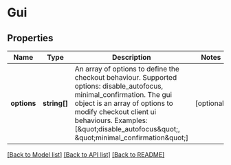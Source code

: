 # Gui

## Properties
Name | Type | Description | Notes
------------ | ------------- | ------------- | -------------
**options** | **string[]** | An array of options to define the checkout behaviour. Supported options: disable_autofocus, minimal_confirmation.  The gui object is an array of options to modify checkout client ui behaviours.   Examples: [\&quot;disable_autofocus\&quot;, \&quot;minimal_confirmation\&quot;] | [optional] 

[[Back to Model list]](../README.md#documentation-for-models) [[Back to API list]](../README.md#documentation-for-api-endpoints) [[Back to README]](../README.md)


